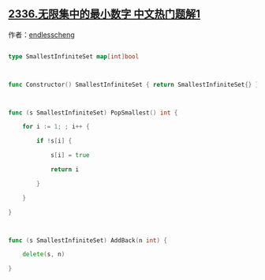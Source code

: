## [2336.无限集中的最小数字 中文热门题解1](https://leetcode.cn/problems/smallest-number-in-infinite-set/solutions/100000/ha-xi-biao-mo-ni-by-endlesscheng-qcie)

作者：[endlesscheng](https://leetcode.cn/u/endlesscheng)

```go
type SmallestInfiniteSet map[int]bool

func Constructor() SmallestInfiniteSet { return SmallestInfiniteSet{} }

func (s SmallestInfiniteSet) PopSmallest() int {
	for i := 1; ; i++ {
		if !s[i] {
			s[i] = true
			return i
		}
	}
}

func (s SmallestInfiniteSet) AddBack(n int) {
	delete(s, n)
}
```
